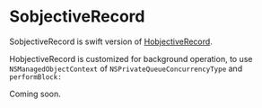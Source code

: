 # SobjectiveRecord

SobjectiveRecord is swift version of [HobjectiveRecord](https://github.com/hmhv/HobjectiveRecord).

HobjectiveRecord is customized for background operation, to use `NSManagedObjectContext` of `NSPrivateQueueConcurrencyType` and `performBlock:`

Coming soon.